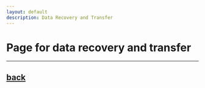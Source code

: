```yaml
---
layout: default
description: Data Recovery and Transfer 
---
```


# Page for data recovery and transfer

* * *

## [back](../)
